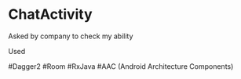 # ChatActivity
Asked by company to check my ability

Used

#Dagger2
#Room
#RxJava
#AAC (Android Architecture Components)
